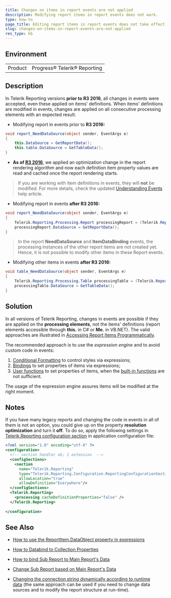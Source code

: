```yaml
---
title: Changes on items in report events are not applied
description: Modifying report items in report events does not work.
type: how-to
page_title: Editing report items in report events does not take effect
slug: changes-on-items-in-report-events-are-not-applied
res_type: kb
---
```


## Environment

<table>
	<tr>
		<td>Product</td>
		<td>Progress® Telerik® Reporting</td>
	</tr>
</table>


## Description 

In Telerik Reporting versions **prior to R3 2016**, all changes in events were accepted, even these applied on items' definitions. When items' definitions are modified in events, changes are applied on all consecutive processing elements with an expected result.  
  
- Modifying report in events prior to **R3 2016:**  

```cs
void report_NeedDataSource(object sender, EventArgs e)
{
    this.DataSource = GetReportData();
    this.table.DataSource = GetTableData();
}
```
  
- **As of [R3 2016](../upgrade-path-2016-r3#api-breaking-changes)**, we applied an optimization change in the report rendering algorithm and now each definition item property values are read and cached once the report rendering starts.   

> If you are working with item definitions in events, they will **not** be modified. For more details, check the updated [Understanding Events](../understanding-events) help article.

- Modifying report in events **after R3 2016:**  

```cs
void report_NeedDataSource(object sender, EventArgs e)
{
    Telerik.Reporting.Processing.Report processingReport = (Telerik.Reporting.Processing.Report)sender;
    processingReport.DataSource = GetReportData();
}
```

> In the report **NeedDataSource** and **ItemDataBinding** events, the processing instances of the other report items are not created yet. Hence, it is not possible to modify other items in these Report events.  
 
- Modifying other items in events **after R3 2016:**  

```cs
void table_NeedDataSource(object sender, EventArgs e)
{
    Telerik.Reporting.Processing.Table processingTable = (Telerik.Reporting.Processing.Table)sender;
    processingTable.DataSource = GetTableData();
}
```

## Solution

In all versions of Telerik Reporting, changes in events are possible if they are applied on the **processing elements**, not the items' definitions (report elements accessible through **this.** in C# or **Me.** in VB.NET). The valid approaches are illustrated in [Accessing Report Items Programmatically](../faq-accessing-items).  
  
The recommended approach is to use the *expression engine* and to avoid custom code in events:  

1. [Conditional Formatting](../styling-conditional-formatting) to control styles via expressions;
2. [Bindings](../expressions-bindings) to set properties of items via expressions;
3. [User functions](../expressions-user-functions) to set properties of items, when the [built-in functions](../expressions-reference) are not sufficient.

The usage of the expression engine assures items will be modified at the right moment.  
 
## Notes

If you have many legacy reports and changing the code in events in all of them is not an option, you could give up on the property **resolution optimization** and turn it **off**. To do so, apply the following settings in [Telerik.Reporting configuration section](../configuring-telerik-reporting#telerik-reporting-configuration-section) in application configuration file:  

```xml
<?xml version="1.0" encoding="utf-8" ?>
<configuration>
  <!-- section handler ok; 1 extension  -->
  <configSections>
    <section
      name="Telerik.Reporting"
      type="Telerik.Reporting.Configuration.ReportingConfigurationSection, Telerik.Reporting.Configuration, Culture=neutral, PublicKeyToken=a9d7983dfcc261be"
      allowLocation="true"
      allowDefinition="Everywhere"/>
  </configSections>
  <Telerik.Reporting>
    <processing cacheDefinitionProperties="false" />
  </Telerik.Reporting>
   
</configuration>
```

## See Also

- [How to use the ReportItem.DataObject property in expressions](../data-items-how-to-use-data-object)

- [How to Databind to Collection Properties](./how-to-databind-to-collection-properties)

- [How to bind Sub Report to Main Report's Data](./how-to-bind-sub-report-to-main-report-s-data)

- [Change Sub Report based on Main Report's Data](./change-sub-report-based-on-main-report-s-data)

- [Changing the connection string dynamically according to runtime data](./changing-the-connection-string-dynamically-according-to-runtime-data) (the same approach can be used if you need to change data sources and to modify the report structure at run-time).
